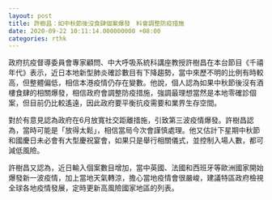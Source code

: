 ```yaml
---
layout: post
title: 許樹昌：如中秋節後沒食肆個案爆發　料會調整防疫措施
date: 2020-09-22 10:11:14.000000000 +08:00
categories: rthk
---
```


政府抗疫督導委員會專家顧問、中大呼吸系統科講座教授許樹昌在本台節目《千禧年代》表示，近日本地新型肺炎確診數目有下降趨勢，當中來歷不明的比例有時較高，但整體偏低，相信本港疫情仍存在變數。他說，個人認為如果中秋節後沒有酒樓食肆的相關爆發，相信政府會調整防疫措施，強調最理想當然是本地零確診個案，但目前仍比較遙遠，因此政府要平衡抗疫需要和業界生存空間。

對於有意見認為政府在6月放寬社交距離措施，引致第三波疫情爆發。許樹昌認為，當時可能是「放得太鬆」，相信當局今次會謹慎處理。他又估計下星期中秋節和國慶日未必會有大型慶祝宴會，如果只是舉行相關儀式，並控制入場人數，都可減低風險。

許樹昌又認為，近日輸入個案數目增加，當中英國、法國和西班牙等歐洲國家開始爆發新一波疫情，加上當地天氣轉涼，擔心當地疫情會很嚴峻，建議特區政府檢視全球各地疫情發展，定時更新高風險國家地區的列表。
